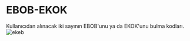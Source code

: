 # EBOB-EKOK
 
Kullanıcıdan alınacak iki sayının EBOB'unu ya da EKOK'unu bulma kodları.
![ekeb](https://user-images.githubusercontent.com/77399565/106792862-bf2d1700-6667-11eb-9b72-29871a2d8939.png)
